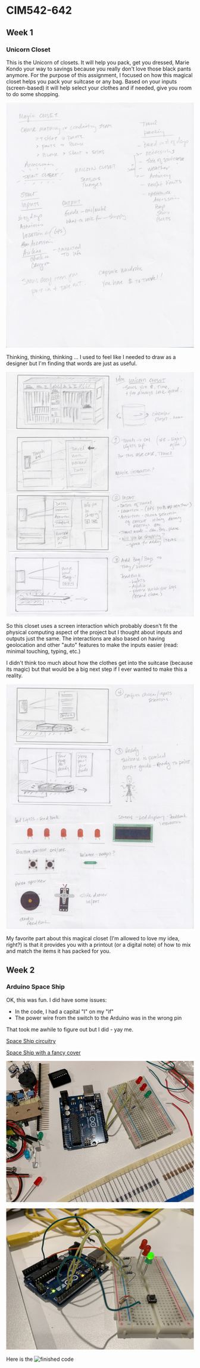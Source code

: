 # CIM542-642

## Week 1

### Unicorn Closet

This is the Unicorn of closets. It will help you pack, get you dressed, Marie Kondo your way to savings because you really don't love those black pants anymore. For the purpose of this assignment, I focused on how this magical closet helps you pack your suitcase or any bag. Based on your inputs (screen-based) it will help select your clothes and if needed, give you room to do some shopping.

![Sketches and thought process](https://github.com/dpd28/CIM542-642/blob/master/images/2019-01-24-0003.JPG)

Thinking, thinking, thinking … I used to feel like I needed to draw as a designer but I'm finding that words are just as useful.

![Scenes 1-3](https://github.com/dpd28/CIM542-642/blob/master/images/2019-01-24-0001.JPG)

So this closet uses a screen interaction which probably doesn't fit the physical computing aspect of the project but I thought about inputs and outputs just the same.  The interactions are also based on having geolocation and other "auto" features to make the inputs easier (read: minimal touching, typing, etc.)

I didn't think too much about how the clothes get into the suitcase (because its magic) but that would be a big next step if I ever wanted to make this a reality.

![Scenes 4-5](https://github.com/dpd28/CIM542-642/blob/master/images/2019-01-24-0002.JPG)

My favorite part about this magical closet (I'm allowed to love my idea, right?) is that it provides you with a printout (or a digital note) of how to mix and match the items it has packed for you.


## Week 2

### Arduino Space Ship

OK, this was fun. I did have some issues:
* In the code, I had a capital "I" on my "if"
* The power wire from the switch to the Arduino was in the wrong pin

That took me awhile to figure out but I did - yay me.

[Space Ship circuitry](https://youtu.be/OhQqHxNC8L4)

[Space Ship with a fancy cover](https://youtu.be/yc8WKyt32UQ)

![Circuit in progress](https://github.com/dpd28/CIM542-642/blob/master/images/arduio_spaceShip_IMG_6247.JPG)

![Finished circuit](https://github.com/dpd28/CIM542-642/blob/master/images/arduino_spaceShip_IMG_6275.JPG)

Here is the ![finished code](https://github.com/dpd28/CIM542-642/blob/master/Space_On_jan30a/sketch_jan30a/sketch_jan30a.ino)
